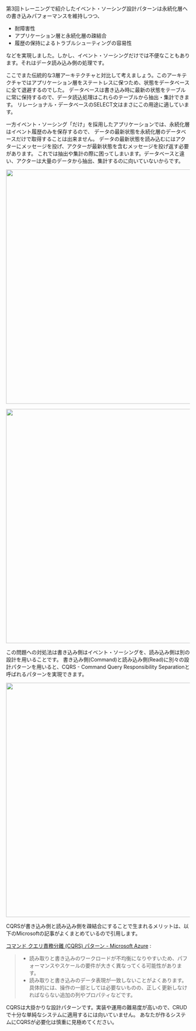 第3回トレーニングで紹介したイベント・ソーシング設計パターンは永続化層への書き込みパフォーマンスを維持しつつ、

- 耐障害性
- アプリケーション層と永続化層の疎結合
- 履歴の保持によるトラブルシューティングの容易性

などを実現しました。しかし、イベント・ソーシングだけでは不便なこともあります。それはデータ読み込み側の処理です。

ここでまた伝統的な3層アーキテクチャと対比して考えましょう。このアーキテクチャではアプリケーション層をステートレスに保つため、状態をデータベースに全て退避するのでした。
データベースは書き込み時に最新の状態をテーブルに常に保持するので、データ読込処理はこれらのテーブルから抽出・集計できます。
リレーショナル・データベースのSELECT文はまさにこの用途に適しています。

一方イベント・ソーシング「だけ」を採用したアプリケーションでは、永続化層はイベント履歴のみを保存するので、
データの最新状態を永続化層のデータベースだけで取得することは出来ません。
データの最新状態を読み込むにはアクターにメッセージを投げ、アクターが最新状態を含むメッセージを投げ返す必要があります。
これでは抽出や集計の際に困ってしまいます。データベースと違い、アクターは大量のデータから抽出、集計するのに向いていないからです。

<p align="center">
  <img width=640 src="https://user-images.githubusercontent.com/7414320/80296108-42553e80-87b3-11ea-851e-9a04cb638510.png">
</p>
<p align="center">
  <img width=640 src="https://user-images.githubusercontent.com/7414320/80296107-41bca800-87b3-11ea-8006-5271a1f8f527.png">
</p>

この問題への対処法は書き込み側はイベント・ソーシングを、読み込み側は別の設計を用いることです。
書き込み側(Command)と読み込み側(Read)に別々の設計パターンを用いると、CQRS - Command Query Responsibility Separationと呼ばれるパターンを実現できます。

<p align="center">
  <img width=640 src="https://user-images.githubusercontent.com/7414320/80296014-a3c8dd80-87b2-11ea-962e-a031e0f99248.png">
</p>

CQRSが書き込み側と読み込み側を疎結合にすることで生まれるメリットは、以下のMicrosoftの記事がよくまとめているので引用します。

[コマンド クエリ責務分離 (CQRS) パターン - Microsoft Azure](https://docs.microsoft.com/ja-jp/azure/architecture/patterns/cqrs) :

> - 読み取りと書き込みのワークロードが不均衡になりやすいため、パフォーマンスやスケールの要件が大きく異なってくる可能性があります。
> - 読み取りと書き込みのデータ表現が一致しないことがよくあります。具体的には、操作の一部としては必要ないものの、正しく更新しなければならない追加の列やプロパティなどです。

CQRSは大掛かりな設計パターンです。実装や運用の難易度が高いので、CRUDで十分な単純なシステムに適用するには向いていません。
あなたが作るシステムにCQRSが必要化は慎重に見極めてください。
